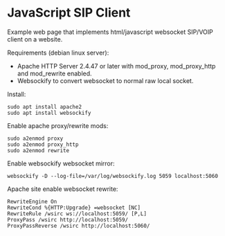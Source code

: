 # JavaScript SIP Client

Example web page that implements html/javascript websocket SIP/VOIP client on a website.

Requirements (debian linux server):
 * Apache HTTP Server 2.4.47 or later with mod_proxy, mod_proxy_http and mod_rewrite enabled.
 * Websockify to convert websocket to normal raw local socket.

Install:
```
sudo apt install apache2
sudo apt install websockify
```

Enable apache proxy/rewrite mods:
```
sudo a2enmod proxy
sudo a2enmod proxy_http
sudo a2enmod rewrite
```

Enable websockify websocket mirror:
```
websockify -D --log-file=/var/log/websockify.log 5059 localhost:5060
```

Apache site enable websocket rewrite:
```
RewriteEngine On
RewriteCond %{HTTP:Upgrade} =websocket [NC]
RewriteRule /wsirc ws://localhost:5059/ [P,L]
ProxyPass /wsirc http://localhost:5059/
ProxyPassReverse /wsirc http://localhost:5060/
```
